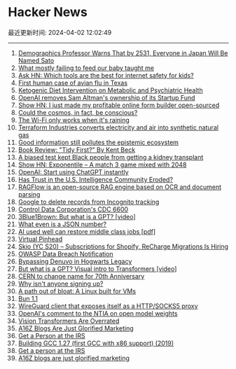 # Hacker News

最近更新时间: 2024-04-02 12:02:49

--- 
1. [Demographics Professor Warns That by 2531, Everyone in Japan Will Be Named Sato](https://www.spoon-tamago.com/2531-sato-surname-problem/) 
2. [What mostly failing to feed our baby taught me](https://slate.com/human-interest/2024/01/parenting-baby-breast-milk-feeding-struggle-advice.html) 
3. [Ask HN: Which tools are the best for internet safety for kids?](https://news.ycombinator.com/item?id=39895644) 
4. [First human case of avian flu in Texas](https://www.politico.com/news/2024/04/01/first-human-avian-flu-case-texas-00149949) 
5. [Ketogenic Diet Intervention on Metabolic and Psychiatric Health](https://www.sciencedirect.com/science/article/pii/S0165178124001513) 
6. [OpenAI removes Sam Altman's ownership of its Startup Fund](https://www.reuters.com/technology/openai-removes-sam-altmans-ownership-its-startup-fund-2024-04-01/) 
7. [Show HN: I just made my profitable online form builder open-sourced](https://github.com/heyform/heyform) 
8. [Could the cosmos, in fact, be conscious?](https://www.heraldscotland.com/business_hq/24222253.mind-blowing-theory-god-may-spark-radical-new-21st-century-religion/) 
9. [The Wi-Fi only works when it's raining](https://predr.ag/blog/wifi-only-works-when-its-raining/) 
10. [Terraform Industries converts electricity and air into synthetic natural gas](https://techcrunch.com/2024/04/01/terraform-industries-converted-electricity-and-air-into-synthetic-natural-gas/) 
11. [Good information still pollutes the epistemic ecosystem](https://ronghosh.substack.com/p/good-information-still-pollutes-the) 
12. [Book Review: "Tidy First?" By Kent Beck](https://www.pathsensitive.com/2024/04/book-review-tidy-first.html) 
13. [A biased test kept Black people from getting a kidney transplant](https://apnews.com/article/kidney-transplant-race-black-inequity-bias-d4fabf2f3a47aab2fe8e18b2a5432135) 
14. [Show HN: Exponentile – A match 3 game mixed with 2048](https://www.bellika.dk/exponentile) 
15. [OpenAI: Start using ChatGPT instantly](https://openai.com/blog/start-using-chatgpt-instantly) 
16. [Has Trust in the U.S. Intelligence Community Eroded?](https://www.rand.org/pubs/research_reports/RRA864-1.html) 
17. [RAGFlow is an open-source RAG engine based on OCR and document parsing](https://github.com/infiniflow/ragflow) 
18. [Google to delete records from Incognito tracking](https://www.bbc.com/news/business-68709119) 
19. [Control Data Corporation's CDC 6600](https://chipsandcheese.com/2024/04/01/inside-control-data-corporations-cdc-6600/) 
20. [3Blue1Brown: But what is a GPT? [video]](https://www.youtube.com/watch?v=wjZofJX0v4M) 
21. [What even is a JSON number?](https://blog.trl.sn/blog/what-is-a-json-number/) 
22. [AI used well can restore middle class jobs [pdf]](https://www.nber.org/system/files/working_papers/w32140/w32140.pdf) 
23. [Virtual Pinhead](https://www.engineersneedart.com/blog/pinhead/pinhead.html) 
24. [Skio (YC S20) – Subscriptions for Shopify, ReCharge Migrations Is Hiring](https://skio.com/careers/) 
25. [OWASP Data Breach Notification](https://owasp.org/blog/2024/03/29/OWASP-data-breach-notification) 
26. [Bypassing Denuvo in Hogwarts Legacy](https://momo5502.com/posts/2024-03-31-bypassing-denuvo-in-hogwarts-legacy/) 
27. [But what is a GPT?  Visual intro to Transformers [video]](https://www.youtube.com/watch?v=wjZofJX0v4M) 
28. [CERN to change name for 70th Anniversary](https://home.cern/news/news/cern/cern-change-name-70th-anniversary) 
29. [Why isn't anyone signing up?](https://imgz.org/blog/2024/02/25/why-isnt-anyone-signing-up/) 
30. [A path out of bloat: A Linux built for VMs](https://www.theregister.com/2024/02/23/linux_built_for_a_vm/) 
31. [Bun 1.1](https://bun.sh/blog/bun-v1.1) 
32. [WireGuard client that exposes itself as a HTTP/SOCKS5 proxy](https://github.com/pufferffish/wireproxy) 
33. [OpenAI's comment to the NTIA on open model weights](https://openai.com/global-affairs/openai-s-comment-to-the-ntia-on-open-model-weights) 
34. [Vision Transformers Are Overrated](https://frankzliu.com/blog/vision-transformers-are-overrated) 
35. [A16Z Blogs Are Just Glorified Marketing](https://frankzliu.com/blog/a16z-blogs-are-just-glorified-marketing) 
36. [Get a Person at the IRS](https://gist.github.com/getaaron/323466af3f489f0e5c55411c930d43a2) 
37. [Building GCC 1.27 (first GCC with x86 support) (2019)](http://kristerw.blogspot.com/2019/01/building-gcc-127.html) 
38. [Get a person at the IRS](https://gist.github.com/getaaron/323466af3f489f0e5c55411c930d43a2) 
39. [A16Z blogs are just glorified marketing](https://frankzliu.com/blog/a16z-blogs-are-just-glorified-marketing) 
